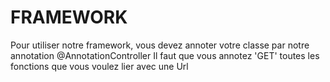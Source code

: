 # FRAMEWORK
 Pour utiliser notre framework, vous devez annoter votre classe par notre annotation @AnnotationController
Il faut que vous  annotez  'GET' toutes  les fonctions que vous voulez lier avec une Url
